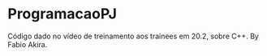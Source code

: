 # ProgramacaoPJ

Código dado no vídeo de treinamento aos trainees em 20.2, sobre C++.
By Fabio Akira. 
